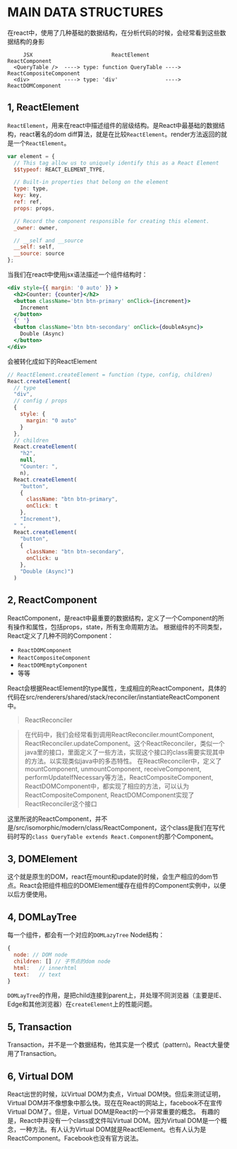 # MAIN DATA STRUCTURES
在react中，使用了几种基础的数据结构，在分析代码的时候，会经常看到这些数据结构的身影

```
     JSX                         ReactElement                ReactComponent
  <QueryTable />  ----> type: function QueryTable ---->  ReactCompositeComponent
  <div>           ----> type: 'div'               ---->  ReactDOMComponent
```

## 1, ReactElement
`ReactElement`，用来在react中描述组件的层级结构。是React中最基础的数据结构，react著名的dom diff算法，就是在比较`ReactElement`。render方法返回的就是一个`ReactElement`。

``` javascript
var element = {
  // This tag allow us to uniquely identify this as a React Element
  $$typeof: REACT_ELEMENT_TYPE,

  // Built-in properties that belong on the element
  type: type,
  key: key,
  ref: ref,
  props: props,

  // Record the component responsible for creating this element.
  _owner: owner,

  // __self and __source
  __self: self,
  __source: source
};
```

当我们在react中使用jsx语法描述一个组件结构时：
``` jsx
<div style={{ margin: '0 auto' }} >
  <h2>Counter: {counter}</h2>
  <button className='btn btn-primary' onClick={increment}>
    Increment
  </button>
  {' '}
  <button className='btn btn-secondary' onClick={doubleAsync}>
    Double (Async)
  </button>
</div>
```

会被转化成如下的ReactElement
``` javascript
// ReactElement.createElement = function (type, config, children)
React.createElement(
  // type
  "div",
  // config / props
  {
    style: {
      margin: "0 auto"
    }
  },
  // children
  React.createElement(
    "h2",
    null,
    "Counter: ",
    n),
  React.createElement(
    "button",
    {
      className: "btn btn-primary",
      onClick: t
    },
    "Increment"),
  " ",
  React.createElement(
    "button",
    {
      className: "btn btn-secondary",
      onClick: u
    },
    "Double (Async)")
  )
```

## 2, ReactComponent
ReactComponent，是react中最重要的数据结构，定义了一个Component的所有操作和属性，包括props，state，所有生命周期方法。
根据组件的不同类型，React定义了几种不同的Component：
* `ReactDOMComponent`
* `ReactCompositeComponent`
* `ReactDOMEmptyComponent`
* 等等

React会根据ReactElement的type属性，生成相应的ReactComponent，具体的代码在src/renderers/shared/stack/reconciler/instantiateReactComponent中。

> ReactReconciler

> 在代码中，我们会经常看到调用ReactReconciler.mountComponent, ReactReconciler.updateComponent。这个ReactReconciler，类似一个java里的接口，里面定义了一些方法，实现这个接口的class需要实现其中的方法。以实现类似java中的多态特性。
在ReactReconciler中，定义了mountComponent, unmountComponent, receiveComponent, performUpdateIfNecessary等方法，ReactCompositeComponent, ReactDOMComponent中，都实现了相应的方法，可以认为ReactCompositeComponent, ReactDOMComponent实现了ReactReconciler这个接口

这里所说的ReactComponent，并不是/src/isomorphic/modern/class/ReactComponent，这个class是我们在写代码时写的```class QueryTable extends React.Component```的那个Component。

## 3, DOMElement
这个就是原生的DOM，react在mount和update的时候，会生产相应的dom节点。React会把组件相应的DOMElement缓存在组件的Component实例中，以便以后方便使用。

## 4, DOMLayTree
每一个组件，都会有一个对应的`DOMLazyTree` Node结构：
``` javascript
{
  node: // DOM node
  children: [] // 子节点的dom node
  html:   // innerhtml
  text:   // text
}
```

`DOMLayTree`的作用，是把child连接到parent上，并处理不同浏览器（主要是IE、Edge和其他浏览器）在`createElement`上的性能问题。

## 5, Transaction
Transaction，并不是一个数据结构，他其实是一个模式（pattern)。React大量使用了Transaction。

## 6, Virtual DOM
React出世的时候，以Virtual DOM为卖点，Virtual DOM快。但后来测试证明，Virtual DOM并不像想象中那么快。现在在React的网站上，facebook不在宣传Virtual DOM了。但是，Virtual DOM是React的一个非常重要的概念。
有趣的是，React中并没有一个class或文件叫Virtual DOM。因为Virtual DOM是一个概念，一种方法。有人认为Virtual DOM就是ReactElement。也有人认为是ReactComponent。Facebook也没有官方说法。

